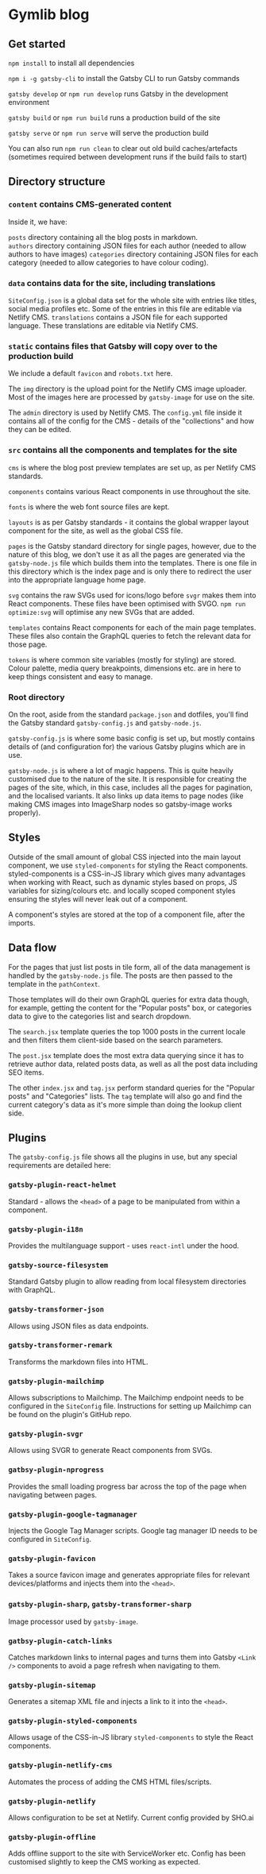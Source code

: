 # Gymlib blog

## Get started

`npm install` to install all dependencies

`npm i -g gatsby-cli` to install the Gatsby CLI to run Gatsby commands

`gatsby develop` or `npm run develop` runs Gatsby in the development environment

`gatsby build` or `npm run build` runs a production build of the site

`gatsby serve` or `npm run serve` will serve the production build

You can also run `npm run clean` to clear out old build caches/artefacts (sometimes required between development runs if the build fails to start)

## Directory structure

### `content` contains CMS-generated content

Inside it, we have:

`posts` directory containing all the blog posts in markdown.  
`authors` directory containing JSON files for each author (needed to allow authors to have images)
`categories` directory containing JSON files for each category (needed to allow categories to have colour coding).

### `data` contains data for the site, including translations

`SiteConfig.json` is a global data set for the whole site with entries like titles, social media profiles etc. Some of the entries in this file are editable via Netlify CMS.
`translations` contains a JSON file for each supported language. These translations are editable via Netlify CMS.

### `static` contains files that Gatsby will copy over to the production build

We include a default `favicon` and `robots.txt` here.

The `img` directory is the upload point for the Netlify CMS image uploader. Most of the images here are processed by `gatsby-image` for use on the site.

The `admin` directory is used by Netlify CMS. The `config.yml` file inside it contains all of the config for the CMS - details of the "collections" and how they can be edited.

### `src` contains all the components and templates for the site

`cms` is where the blog post preview templates are set up, as per Netlify CMS standards.

`components` contains various React components in use throughout the site.

`fonts` is where the web font source files are kept.

`layouts` is as per Gatsby standards - it contains the global wrapper layout component for the site, as well as the global CSS file.

`pages` is the Gatsby standard directory for single pages, however, due to the nature of this blog, we don't use it as all the pages are generated via the `gatsby-node.js` file which builds them into the templates. There is one file in this directory which is the index page and is only there to redirect the user into the appropriate language home page.

`svg` contains the raw SVGs used for icons/logo before `svgr` makes them into React components. These files have been optimised with SVGO. `npm run optimize:svg` will optimise any new SVGs that are added.

`templates` contains React components for each of the main page templates. These files also contain the GraphQL queries to fetch the relevant data for those page.

`tokens` is where common site variables (mostly for styling) are stored. Colour palette, media query breakpoints, dimensions etc. are in here to keep things consistent and easy to manage.

### Root directory

On the root, aside from the standard `package.json` and dotfiles, you'll find the Gatsby standard `gatsby-config.js` and `gatsby-node.js`.

`gatsby-config.js` is where some basic config is set up, but mostly contains details of (and configuration for) the various Gatsby plugins which are in use.

`gatsby-node.js` is where a lot of magic happens. This is quite heavily customised due to the nature of the site. It is responsible for creating the pages of the site, which, in this case, includes all the pages for pagination, and the localised variants. It also links up data items to page nodes (like making CMS images into ImageSharp nodes so gatsby-image works properly).

## Styles

Outside of the small amount of global CSS injected into the main layout component, we use `styled-components` for styling the React components. styled-components is a CSS-in-JS library which gives many advantages when working with React, such as dynamic styles based on props, JS variables for sizing/colours etc. and locally scoped component styles ensuring the styles will never leak out of a component.

A component's styles are stored at the top of a component file, after the imports.

## Data flow

For the pages that just list posts in tile form, all of the data management is handled by the `gatsby-node.js` file. The posts are then passed to the template in the `pathContext`.

Those templates will do their own GraphQL queries for extra data though, for example, getting the content for the "Popular posts" box, or categories data to give to the categories list and search dropdown.

The `search.jsx` template queries the top 1000 posts in the current locale and then filters them client-side based on the search parameters.

The `post.jsx` template does the most extra data querying since it has to retrieve author data, related posts data, as well as all the post data including SEO items.

The other `index.jsx` and `tag.jsx` perform standard queries for the "Popular posts" and "Categories" lists. The `tag` template will also go and find the current category's data as it's more simple than doing the lookup client side.

##

## Plugins

The `gatsby-config.js` file shows all the plugins in use, but any special requirements are detailed here: 

### `gatsby-plugin-react-helmet`

Standard - allows the `<head>` of a page to be manipulated from within a component.

### `gatsby-plugin-i18n`

Provides the multilanguage support - uses `react-intl` under the hood.

### `gatsby-source-filesystem`

Standard Gatsby plugin to allow reading from local filesystem directories with GraphQL.

### `gatsby-transformer-json`

Allows using JSON files as data endpoints.

### `gatsby-transformer-remark`

Transforms the markdown files into HTML.

### `gatsby-plugin-mailchimp`

Allows subscriptions to Mailchimp. The Mailchimp endpoint needs to be configured in the `SiteConfig` file. Instructions for setting up Mailchimp can be found on the plugin's GitHub repo.

### `gatsby-plugin-svgr`

Allows using SVGR to generate React components from SVGs.

### `gatbsy-plugin-nprogress`

Provides the small loading progress bar across the top of the page when navigating between pages.

### `gatsby-plugin-google-tagmanager`

Injects the Google Tag Manager scripts. Google tag manager ID needs to be configured in `SiteConfig`.

### `gatsby-plugin-favicon`

Takes a source favicon image and generates appropriate files for relevant devices/platforms and injects them into the `<head>`.

### `gatsby-plugin-sharp`, `gatsby-transformer-sharp`

Image processor used by `gatsby-image`.

### `gatbsy-plugin-catch-links`

Catches markdown links to internal pages and turns them into Gatsby `<Link />` components to avoid a page refresh when navigating to them.

### `gatsby-plugin-sitemap`

Generates a sitemap XML file and injects a link to it into the `<head>`.

### `gatsby-plugin-styled-components`

Allows usage of the CSS-in-JS library `styled-components` to style the React components.

### `gatsby-plugin-netlify-cms`

Automates the process of adding the CMS HTML files/scripts.

### `gatsby-plugin-netlify`

Allows configuration to be set at Netlify. Current config provided by SHO.ai

### `gatsby-plugin-offline`

Adds offline support to the site with ServiceWorker etc. Config has been customised slightly to keep the CMS working as expected.